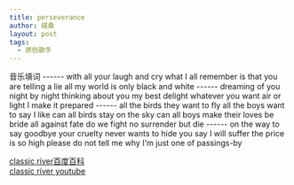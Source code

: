 ```yaml
---
title: perseverance
author: 祺桑
layout: post
tags:
  - 原创歌手
---
```

音乐填词
\-\-\-\-\-\-
with all your laugh and cry
what I all remember
is that you are telling a lie
all my world is only black and white
\-\-\-\-\-\-
dreaming of you night by night
thinking about you my best delight
whatever you want air or light
I make it prepared
\-\-\-\-\-\-
all the birds they want to fly
all the boys want to say I like
can all birds stay on the sky
can all boys make their loves be bride
all against fate do we fight
no surrender but die
\-\-\-\-\-\-
on the way to say goodbye
your cruelty never wants to hide
you say I will suffer
the price is so high
please do not tell me why
I'm just one of passings-by

[classic river百度百科](http://baike.baidu.com/item/Classic%20river/7569179?noadapt=1)<br>
[classic river youtube](https://m.youtube.com/watch?v=-gzmbDlyNJo)